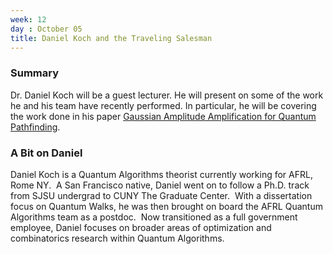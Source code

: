 ```yaml
---
week: 12
day : October 05
title: Daniel Koch and the Traveling Salesman
---
```


### Summary
Dr. Daniel Koch will be a guest lecturer. He will present on some of the work he and his team have recently performed. In particular, he will be covering the work done in his paper [Gaussian Amplitude Amplification for Quantum Pathfinding](https://arxiv.org/pdf/2112.08167.pdf). 



### A Bit on Daniel
Daniel Koch is a Quantum Algorithms theorist currently working for AFRL, Rome NY.  A San
Francisco native, Daniel went on to follow a Ph.D. track from SJSU undergrad to CUNY The
Graduate Center.  With a dissertation focus on Quantum Walks, he was then brought on board
the AFRL Quantum Algorithms team as a postdoc.  Now transitioned as a full government
employee, Daniel focuses on broader areas of optimization and combinatorics research within
Quantum Algorithms.